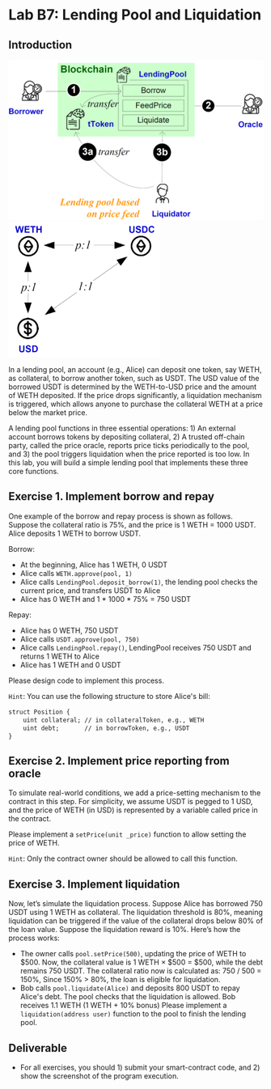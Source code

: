 Lab B7: Lending Pool and Liquidation 
===

Introduction
---

<p float="left">
  <img src="./lab-pricefeeds.jpg" alt="Price Feeds" width="600" />
  <img src="./lab-liquidation-2.jpg" alt="Liquidation" width="300" />
</p>
In a lending pool, an account (e.g., Alice) can deposit one token, say WETH, as collateral, to borrow another token, such as USDT. The USD value of the borrowed USDT is determined by the WETH-to-USD price and the amount of WETH deposited. If the price drops significantly, a liquidation mechanism is triggered, which allows anyone to purchase the collateral WETH at a price below the market price. 

A lending pool functions in three essential operations: 1) An external account borrows tokens by depositing collateral, 2) A trusted off-chain party, called the price oracle, reports price ticks periodically to the pool, and 3) the pool triggers liquidation when the price reported is too low. In this lab, you will build a simple lending pool that implements these three core functions.

Exercise 1. Implement borrow and repay  
---

One example of the borrow and repay process is shown as follows. Suppose the collateral ratio is 75%, and the price is 1 WETH = 1000 USDT. Alice deposits 1 WETH to borrow USDT.

Borrow:
- At the beginning, Alice has 1 WETH, 0 USDT
- Alice calls `WETH.approve(pool, 1)`
- Alice calls `LendingPool.deposit_borrow(1)`, the lending pool checks the current price, and transfers USDT to Alice
- Alice has 0 WETH and 1 * 1000 * 75% = 750 USDT

Repay:
- Alice has 0 WETH, 750 USDT
- Alice calls `USDT.approve(pool, 750)`
- Alice calls `LendingPool.repay()`, LendingPool receives 750 USDT and returns 1 WETH to Alice
- Alice has 1 WETH and 0 USDT

Please design code to implement this process.

`Hint`: You can use the following structure to store Alice's bill:
```
struct Position {
    uint collateral; // in collateralToken, e.g., WETH
    uint debt;       // in borrowToken, e.g., USDT
}
```


Exercise 2. Implement price reporting from oracle
---

To simulate real-world conditions, we add a price-setting mechanism to the contract in this step. For simplicity, we assume USDT is pegged to 1 USD, and the price of WETH (in USD) is represented by a variable called price in the contract.

Please implement a `setPrice(unit _price)` function to allow setting the price of WETH.

`Hint`: Only the contract owner should be allowed to call this function.

Exercise 3. Implement liquidation
---

Now, let’s simulate the liquidation process.
Suppose Alice has borrowed 750 USDT using 1 WETH as collateral. The liquidation threshold is 80%, meaning liquidation can be triggered if the value of the collateral drops below 80% of the loan value. Suppose the liquidation reward is 10%.
Here’s how the process works:
- The owner calls `pool.setPrice(500)`, updating the price of WETH to $500. Now, the collateral value is 1 WETH × $500 = $500, while the debt remains 750 USDT. The collateral ratio now is calculated as: 750 / 500 = 150%, Since 150% > 80%, the loan is eligible for liquidation.
- Bob calls `pool.liquidate(Alice)` and deposits 800 USDT to repay Alice's debt. The pool checks that the liquidation is allowed. Bob receives 1.1 WETH (1 WETH + 10% bonus)
Please implement a `liquidation(address user)` function to the pool to finish the lending pool. 


Deliverable
---

- For all exercises, you should 1) submit your smart-contract code, and 2) show the screenshot of the program execution. 
